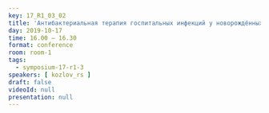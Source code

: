 ```yaml
---
key: 17_R1_03_02
title: 'Антибактериальная терапия госпитальных инфекций у новорождённых: легальные возможности'
day: 2019-10-17
time: 16.00 – 16.30
format: conference
room: room-1
tags:
  - symposium-17-r1-3
speakers: [ kozlov_rs ]
draft: false
videoId: null
presentation: null
---
```

